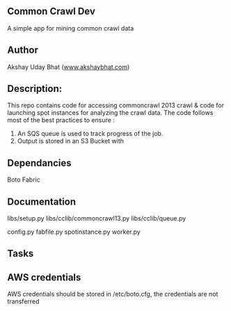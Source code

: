 Common Crawl Dev
------------
A simple app for mining common crawl data

Author
-------
Akshay Uday Bhat (www.akshaybhat.com)

Description:
---------
This repo contains code for accessing commoncrawl 2013 crawl & code for launching spot instances for analyzing the crawl data.
The code follows most of the best practices to ensure :

1. An SQS queue is used to track progress of the job.
2. Output is stored in an S3 Bucket with



Dependancies
--------------
Boto
Fabric

Documentation
------------
libs/setup.py
libs/cclib/commoncrawl13.py
libs/cclib/queue.py

config.py
fabfile.py
spotinstance.py
worker.py

Tasks
------------








AWS credentials
----------------
AWS credentials should be stored in /etc/boto.cfg, the credentials are not transferred
